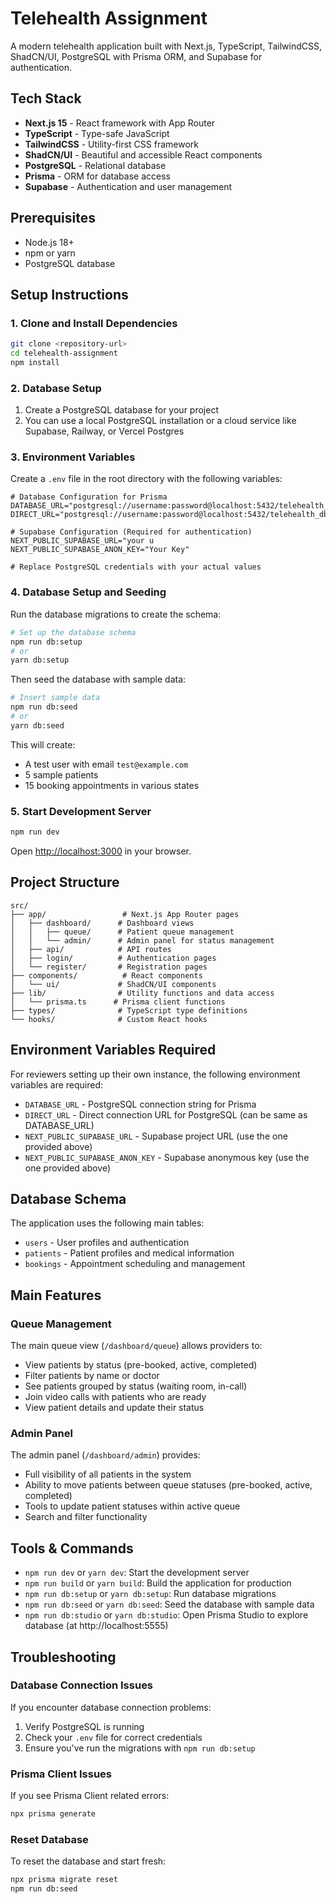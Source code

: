 # Telehealth Assignment

A modern telehealth application built with Next.js, TypeScript, TailwindCSS, ShadCN/UI, PostgreSQL with Prisma ORM, and Supabase for authentication.

## Tech Stack

- **Next.js 15** - React framework with App Router
- **TypeScript** - Type-safe JavaScript
- **TailwindCSS** - Utility-first CSS framework
- **ShadCN/UI** - Beautiful and accessible React components
- **PostgreSQL** - Relational database
- **Prisma** - ORM for database access
- **Supabase** - Authentication and user management

## Prerequisites

- Node.js 18+ 
- npm or yarn
- PostgreSQL database

## Setup Instructions

### 1. Clone and Install Dependencies

```bash
git clone <repository-url>
cd telehealth-assignment
npm install
```

### 2. Database Setup

1. Create a PostgreSQL database for your project
2. You can use a local PostgreSQL installation or a cloud service like Supabase, Railway, or Vercel Postgres

### 3. Environment Variables

Create a `.env` file in the root directory with the following variables:

```env
# Database Configuration for Prisma
DATABASE_URL="postgresql://username:password@localhost:5432/telehealth_db"
DIRECT_URL="postgresql://username:password@localhost:5432/telehealth_db"

# Supabase Configuration (Required for authentication)
NEXT_PUBLIC_SUPABASE_URL="your u
NEXT_PUBLIC_SUPABASE_ANON_KEY="Your Key"

# Replace PostgreSQL credentials with your actual values
```

### 4. Database Setup and Seeding

Run the database migrations to create the schema:

```bash
# Set up the database schema
npm run db:setup
# or
yarn db:setup
```

Then seed the database with sample data:

```bash
# Insert sample data
npm run db:seed
# or
yarn db:seed
```

This will create:
- A test user with email `test@example.com`
- 5 sample patients
- 15 booking appointments in various states

### 5. Start Development Server

```bash
npm run dev
```

Open [http://localhost:3000](http://localhost:3000) in your browser.

## Project Structure

```
src/
├── app/                 # Next.js App Router pages
│   ├── dashboard/      # Dashboard views
│   │   ├── queue/      # Patient queue management
│   │   └── admin/      # Admin panel for status management
│   ├── api/            # API routes
│   ├── login/          # Authentication pages
│   └── register/       # Registration pages
├── components/          # React components
│   └── ui/             # ShadCN/UI components
├── lib/                # Utility functions and data access
│   └── prisma.ts      # Prisma client functions
├── types/              # TypeScript type definitions
└── hooks/              # Custom React hooks
```

## Environment Variables Required

For reviewers setting up their own instance, the following environment variables are required:

- `DATABASE_URL` - PostgreSQL connection string for Prisma
- `DIRECT_URL` - Direct connection URL for PostgreSQL (can be same as DATABASE_URL)
- `NEXT_PUBLIC_SUPABASE_URL` - Supabase project URL (use the one provided above)
- `NEXT_PUBLIC_SUPABASE_ANON_KEY` - Supabase anonymous key (use the one provided above)

## Database Schema

The application uses the following main tables:
- `users` - User profiles and authentication
- `patients` - Patient profiles and medical information
- `bookings` - Appointment scheduling and management

## Main Features

### Queue Management

The main queue view (`/dashboard/queue`) allows providers to:
- View patients by status (pre-booked, active, completed)
- Filter patients by name or doctor
- See patients grouped by status (waiting room, in-call)
- Join video calls with patients who are ready
- View patient details and update their status

### Admin Panel

The admin panel (`/dashboard/admin`) provides:
- Full visibility of all patients in the system
- Ability to move patients between queue statuses (pre-booked, active, completed)
- Tools to update patient statuses within active queue
- Search and filter functionality

## Tools & Commands

- `npm run dev` or `yarn dev`: Start the development server
- `npm run build` or `yarn build`: Build the application for production
- `npm run db:setup` or `yarn db:setup`: Run database migrations
- `npm run db:seed` or `yarn db:seed`: Seed the database with sample data
- `npm run db:studio` or `yarn db:studio`: Open Prisma Studio to explore database (at http://localhost:5555)

## Troubleshooting

### Database Connection Issues

If you encounter database connection problems:

1. Verify PostgreSQL is running
2. Check your `.env` file for correct credentials
3. Ensure you've run the migrations with `npm run db:setup`

### Prisma Client Issues

If you see Prisma Client related errors:

```bash
npx prisma generate
```

### Reset Database

To reset the database and start fresh:

```bash
npx prisma migrate reset
npm run db:seed
```
